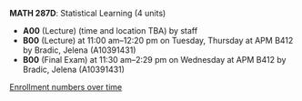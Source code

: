 **MATH 287D**: Statistical Learning (4 units)

- **A00** (Lecture) (time and location TBA) by staff
- **B00** (Lecture) at 11:00 am–12:20 pm on Tuesday, Thursday at APM B412 by Bradic, Jelena (A10391431)
- **B00** (Final Exam) at 11:30 am–2:29 pm on Wednesday at APM B412 by Bradic, Jelena (A10391431)

[Enrollment numbers over time](./MATH287D.tsv)
